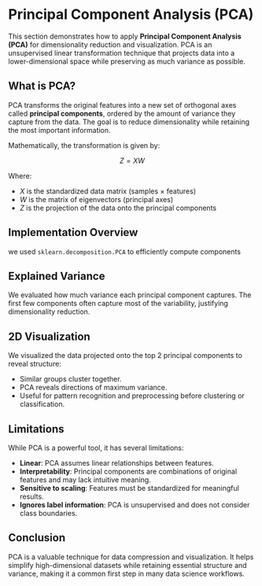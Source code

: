 # Principal Component Analysis (PCA)

This section demonstrates how to apply **Principal Component Analysis (PCA)** for dimensionality reduction and visualization. PCA is an unsupervised linear transformation technique that projects data into a lower-dimensional space while preserving as much variance as possible.

## What is PCA?

PCA transforms the original features into a new set of orthogonal axes called **principal components**, ordered by the amount of variance they capture from the data. The goal is to reduce dimensionality while retaining the most important information.

Mathematically, the transformation is given by:

$$
Z = XW
$$

Where:
- $X$ is the standardized data matrix (samples × features)
- $W$ is the matrix of eigenvectors (principal axes)
- $Z$ is the projection of the data onto the principal components

## Implementation Overview

 we used `sklearn.decomposition.PCA` to efficiently compute components 

## Explained Variance

We evaluated how much variance each principal component captures. The first few components often capture most of the variability, justifying dimensionality reduction.

## 2D Visualization

We visualized the data projected onto the top 2 principal components to reveal structure:

- Similar groups cluster together.
- PCA reveals directions of maximum variance.
- Useful for pattern recognition and preprocessing before clustering or classification.

## Limitations

While PCA is a powerful tool, it has several limitations:

- **Linear**: PCA assumes linear relationships between features.
- **Interpretability**: Principal components are combinations of original features and may lack intuitive meaning.
- **Sensitive to scaling**: Features must be standardized for meaningful results.
- **Ignores label information**: PCA is unsupervised and does not consider class boundaries.

## Conclusion

PCA is a valuable technique for data compression and visualization. It helps simplify high-dimensional datasets while retaining essential structure and variance, making it a common first step in many data science workflows.

